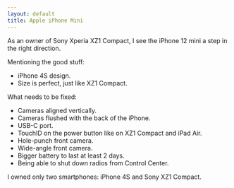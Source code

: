 ```yaml
---
layout: default
title: Apple iPhone Mini
---
```


As an owner of Sony Xperia XZ1 Compact, I see the iPhone 12 mini a step in the right direction.

Mentioning the good stuff:

- iPhone 4S design.
- Size is perfect, just like XZ1 Compact.

What needs to be fixed:

- Cameras aligned vertically.
- Cameras flushed with the back of the iPhone.
- USB-C port.
- TouchID on the power button like on XZ1 Compact and iPad Air.
- Hole-punch front camera.
- Wide-angle front camera.
- Bigger battery to last at least 2 days.
- Being able to shut down radios from Control Center.

I owned only two smartphones: iPhone 4S and Sony XZ1 Compact.
